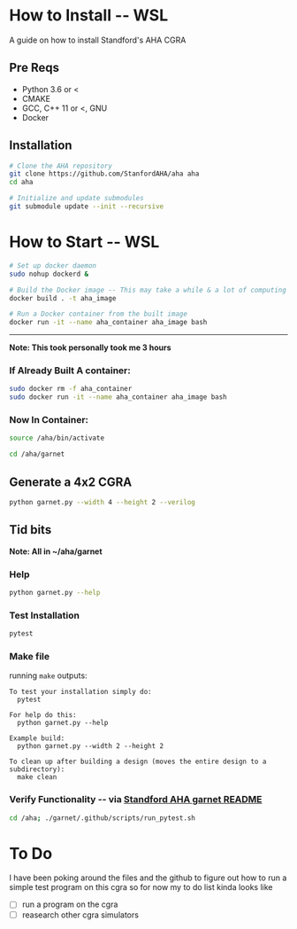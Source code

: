 # How to Install -- WSL
A guide on how to install Standford's AHA CGRA 
## Pre Reqs

* Python 3.6 or <
* CMAKE
* GCC, C++ 11 or <, GNU
* Docker

## Installation

```bash
# Clone the AHA repository
git clone https://github.com/StanfordAHA/aha aha
cd aha

# Initialize and update submodules
git submodule update --init --recursive

```

# How to Start -- WSL

```bash
# Set up docker daemon
sudo nohup dockerd &

# Build the Docker image -- This may take a while & a lot of computing power the first time
docker build . -t aha_image

# Run a Docker container from the built image
docker run -it --name aha_container aha_image bash
```
--- 
**Note: This took personally took me 3 hours**
### If Already Built A container:
```bash
sudo docker rm -f aha_container
sudo docker run -it --name aha_container aha_image bash
```

### Now In Container:
```bash
source /aha/bin/activate

cd /aha/garnet
```
## Generate a 4x2 CGRA
```bash
python garnet.py --width 4 --height 2 --verilog
```
## Tid bits
**Note: All in ~/aha/garnet** 
### Help
```bash
python garnet.py --help
```
### Test Installation
```bash
pytest
```
###  Make file
running `make` outputs:
```
To test your installation simply do:
  pytest

For help do this:
  python garnet.py --help

Example build:
  python garnet.py --width 2 --height 2

To clean up after building a design (moves the entire design to a subdirectory):
  make clean
```
### Verify Functionality -- via [Standford AHA garnet README](https://github.com/StanfordAHA/garnet/blob/a93d3e6a35d385bcd9b25bfdaf17702f81d5c773/README.md)
```bash
cd /aha; ./garnet/.github/scripts/run_pytest.sh
```

# To Do
I have been poking around the files and the github to figure out how to run a simple test program on this cgra so for now my to do list kinda looks like
- [ ] run a program on the cgra
- [ ] reasearch other cgra simulators